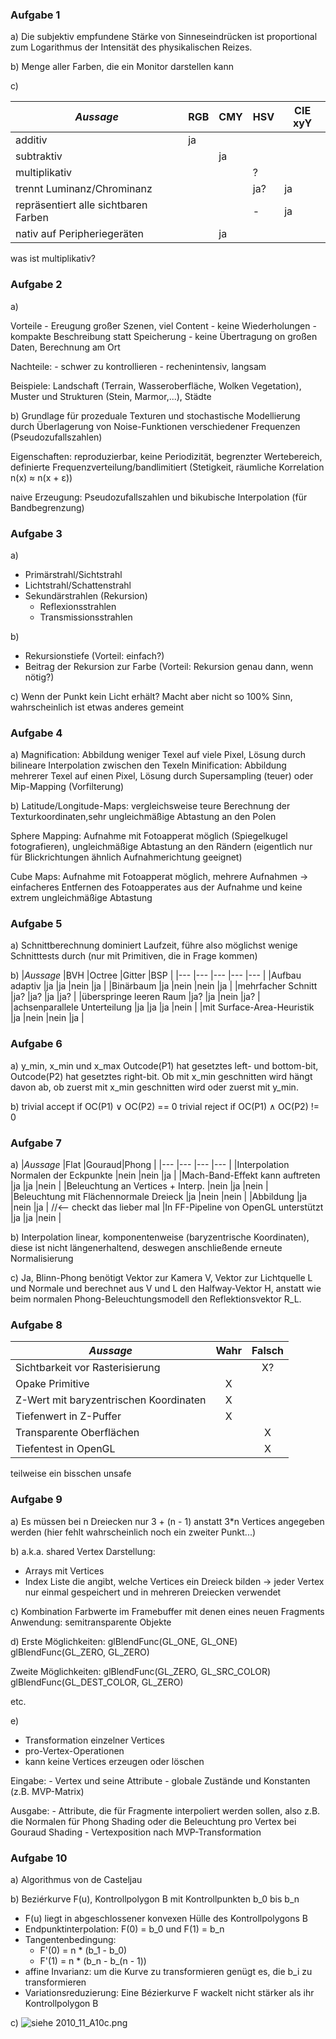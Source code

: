 ### Aufgabe 1

a) Die subjektiv empfundene Stärke von Sinneseindrücken ist proportional zum Logarithmus der Intensität des physikalischen Reizes.

b) Menge aller Farben, die ein Monitor darstellen kann

c)

|_Aussage_                              |RGB    |CMY    |HSV    |CIE xyY|
|  ---                                  |---    |---    |---    |---    |
|additiv                                |ja     |       |       |       |
|subtraktiv                             |       |ja     |       |       |
|multiplikativ                          |       |       |?      |       |
|trennt Luminanz/Chrominanz             |       |       |ja?    |ja     |
|repräsentiert alle sichtbaren Farben   |       |       |-      |ja     |
|nativ auf Peripheriegeräten            |       |ja     |       |       |

was ist multiplikativ?

### Aufgabe 2

a)

Vorteile
    - Ereugung großer Szenen, viel Content
    - keine Wiederholungen
    - kompakte Beschreibung statt Speicherung
    - keine Übertragung on großen Daten, Berechnung am Ort

Nachteile:
    - schwer zu kontrollieren
    - rechenintensiv, langsam


Beispiele: Landschaft (Terrain, Wasseroberfläche, Wolken Vegetation), Muster und Strukturen (Stein, Marmor,...), Städte


b)
Grundlage für prozeduale Texturen und stochastische Modellierung durch Überlagerung von Noise-Funktionen verschiedener Frequenzen (Pseudozufallszahlen)

Eigenschaften: reproduzierbar, keine Periodizität, begrenzter Wertebereich, definierte Frequenzverteilung/bandlimitiert (Stetigkeit, räumliche Korrelation n(x) ≈ n(x + ε))

naive Erzeugung: Pseudozufallszahlen und bikubische Interpolation (für Bandbegrenzung)

### Aufgabe 3

a)
- Primärstrahl/Sichtstrahl
- Lichtstrahl/Schattenstrahl
- Sekundärstrahlen (Rekursion)
    - Reflexionsstrahlen
    - Transmissionsstrahlen

b)
- Rekursionstiefe (Vorteil: einfach?)
- Beitrag der Rekursion zur Farbe (Vorteil: Rekursion genau dann, wenn nötig?)

c)
Wenn der Punkt kein Licht erhält? Macht aber nicht so 100% Sinn, wahrscheinlich ist etwas anderes gemeint

### Aufgabe 4

a)
Magnification: Abbildung weniger Texel auf viele Pixel, Lösung durch bilineare Interpolation zwischen den Texeln
Minification: Abbildung mehrerer Texel auf einen Pixel, Lösung durch Supersampling (teuer) oder Mip-Mapping (Vorfilterung)

b)
Latitude/Longitude-Maps: vergleichsweise teure Berechnung der Texturkoordinaten,sehr ungleichmäßige Abtastung an den Polen

Sphere Mapping: Aufnahme mit Fotoapperat möglich (Spiegelkugel fotografieren), ungleichmäßige Abtastung an den Rändern (eigentlich nur für Blickrichtungen ähnlich Aufnahmerichtung geeignet)

Cube Maps: Aufnahme mit Fotoapperat möglich, mehrere Aufnahmen -> einfacheres Entfernen des Fotoapperates aus der Aufnahme und keine extrem ungleichmäßige Abtastung

### Aufgabe 5

a) Schnittberechnung dominiert Laufzeit, führe also möglichst wenige Schnitttests durch (nur mit Primitiven, die in Frage kommen)

b) 
|_Aussage_                              |BVH    |Octree |Gitter |BSP    |
|---                                    |---    |---    |---    |---    |
|Aufbau adaptiv                         |ja     |ja     |nein   |ja     |
|Binärbaum                              |ja     |nein   |nein   |ja     |
|mehrfacher Schnitt                     |ja?    |ja?    |ja     |ja?    |
|überspringe leeren Raum                |ja?    |ja     |nein   |ja?    |
|achsenparallele Unterteilung           |ja     |ja     |ja     |nein   |
|mit Surface-Area-Heuristik             |ja     |nein   |nein   |ja     |

### Aufgabe 6

a)
y_min, x_min und x_max
Outcode(P1) hat gesetztes left- und bottom-bit, Outcode(P2) hat gesetztes right-bit. Ob mit x_min geschnitten wird hängt davon ab, ob zuerst mit x_min geschnitten wird oder zuerst mit y_min.

b)
trivial accept if OC(P1) ∨ OC(P2) == 0
trivial reject if OC(P1) ∧ OC(P2) != 0

### Aufgabe 7

a)
|_Aussage_                              |Flat   |Gouraud|Phong  |
|---                                    |---    |---    |---    |
|Interpolation Normalen der Eckpunkte   |nein   |nein   |ja     |
|Mach-Band-Effekt kann auftreten        |ja     |ja     |nein   |
|Beleuchtung an Vertices + Interp.      |nein   |ja     |nein   |
|Beleuchtung mit Flächennormale Dreieck |ja     |nein   |nein   |
|Abbildung                              |ja     |nein   |ja     | //<-- checkt das lieber mal
|In FF-Pipeline von OpenGL unterstützt  |ja     |ja     |nein   |

b) Interpolation linear, komponentenweise (baryzentrische Koordinaten), diese ist nicht längenerhaltend, deswegen anschließende erneute Normalisierung

c) Ja, Blinn-Phong benötigt Vektor zur Kamera V, Vektor zur Lichtquelle L und Normale und berechnet aus V und L den Halfway-Vektor H, anstatt wie beim normalen Phong-Beleuchtungsmodell den Reflektionsvektor R_L.

### Aufgabe 8

|_Aussage_                              |Wahr   |Falsch |
|---                                    |:---:  |:---:  |
|Sichtbarkeit vor Rasterisierung        |       |X?     |
|Opake Primitive                        |X      |       |
|Z-Wert mit baryzentrischen Koordinaten |X      |       |
|Tiefenwert in Z-Puffer                 |X      |       |
|Transparente Oberflächen               |       |X      |
|Tiefentest in OpenGL                   |       |X      |

teilweise ein bisschen unsafe

### Aufgabe 9
a) Es müssen bei n Dreiecken nur 3 + (n - 1) anstatt 3*n Vertices angegeben werden (hier fehlt wahrscheinlich noch ein zweiter Punkt...)

b) a.k.a. shared Vertex Darstellung:
- Arrays mit Vertices
- Index Liste die angibt, welche Vertices ein Dreieck bilden
-> jeder Vertex nur einmal gespeichert und in mehreren Dreiecken verwendet

c) Kombination Farbwerte im Framebuffer mit denen eines neuen Fragments
Anwendung: semitransparente Objekte

d)
Erste Möglichkeiten:
glBlendFunc(GL_ONE, GL_ONE)
glBlendFunc(GL_ZERO, GL_ZERO)

Zweite Möglichkeiten:
glBlendFunc(GL_ZERO, GL_SRC_COLOR)
glBlendFunc(GL_DEST_COLOR, GL_ZERO)

etc.

e)
- Transformation einzelner Vertices
- pro-Vertex-Operationen
- kann keine Vertices erzeugen oder löschen

Eingabe:
    - Vertex und seine Attribute
    - globale Zustände und Konstanten (z.B. MVP-Matrix)

Ausgabe:
    - Attribute, die für Fragmente interpoliert werden sollen, also z.B. die Normalen für Phong Shading oder die Beleuchtung pro Vertex bei Gouraud Shading
    - Vertexposition nach MVP-Transformation


### Aufgabe 10

a) Algorithmus von de Casteljau

b)
Beziérkurve F(u), Kontrollpolygon B mit Kontrollpunkten b_0 bis b_n

- F(u) liegt in abgeschlossener konvexen Hülle des Kontrollpolygons B
- Endpunktinterpolation: F(0) = b_0 und F(1) = b_n
- Tangentenbedingung:
    - F'(0) = n * (b_1 - b_0)
    - F'(1) = n * (b_n - b_(n - 1))
- affine Invarianz: um die Kurve zu transformieren genügt es, die b_i zu transformieren
- Variationsreduzierung: Eine Bézierkurve F wackelt nicht stärker als ihr Kontrollpolygon B

c) ![siehe 2010_11_A10c.png]("2010_11_A10c.png")
